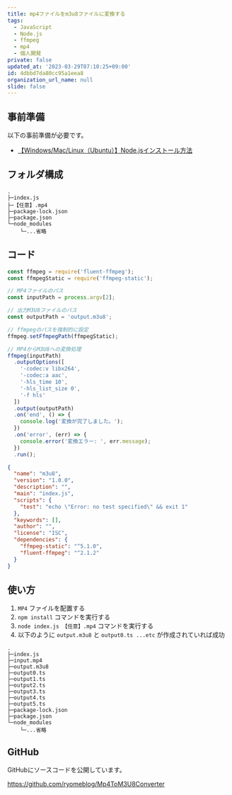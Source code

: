 ```yaml
---
title: mp4ファイルをm3u8ファイルに変換する
tags:
  - JavaScript
  - Node.js
  - ffmpeg
  - mp4
  - 個人開発
private: false
updated_at: '2023-03-29T07:10:25+09:00'
id: 4dbbd7da80cc95a1eea8
organization_url_name: null
slide: false
---
```

## 事前準備
以下の事前準備が必要です。

- [【Windows/Mac/Linux（Ubuntu）】Node.jsインストール方法](https://qiita.com/ryome/items/eec08b28aff294e8c3d6)

## フォルダ構成

```
.
├─index.js
├─【任意】.mp4
├─package-lock.json
├─package.json
└─node_modules
    └─...省略
```

## コード
```js:index.js
const ffmpeg = require('fluent-ffmpeg');
const ffmpegStatic = require('ffmpeg-static');

// MP4ファイルのパス
const inputPath = process.argv[2];

// 出力M3U8ファイルのパス
const outputPath = 'output.m3u8';

// ffmpegのパスを強制的に設定
ffmpeg.setFfmpegPath(ffmpegStatic);

// MP4からM3U8への変換処理
ffmpeg(inputPath)
  .outputOptions([
    '-codec:v libx264',
    '-codec:a aac',
    '-hls_time 10',
    '-hls_list_size 0',
    '-f hls'
  ])
  .output(outputPath)
  .on('end', () => {
    console.log('変換が完了しました。');
  })
  .on('error', (err) => {
    console.error('変換エラー: ', err.message);
  })
  .run();
```

```json:package.json
{
  "name": "m3u8",
  "version": "1.0.0",
  "description": "",
  "main": "index.js",
  "scripts": {
    "test": "echo \"Error: no test specified\" && exit 1"
  },
  "keywords": [],
  "author": "",
  "license": "ISC",
  "dependencies": {
    "ffmpeg-static": "^5.1.0",
    "fluent-ffmpeg": "^2.1.2"
  }
}
```

## 使い方

1. `MP4` ファイルを配置する
2. `npm install` コマンドを実行する
3. `node index.js 【任意】.mp4` コマンドを実行する
4. 以下のように `output.m3u8` と `output0.ts ...etc` が作成されていれば成功

```
.
├─index.js
├─input.mp4
├─output.m3u8
├─output0.ts
├─output1.ts
├─output2.ts
├─output3.ts
├─output4.ts
├─output5.ts
├─package-lock.json
├─package.json
└─node_modules
    └─...省略
```

## GitHub

GitHubにソースコードを公開しています。

https://github.com/ryomeblog/Mp4ToM3U8Converter
